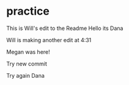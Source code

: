 # practice
This is Will's edit to the Readme
Hello its Dana


Will is making another edit at 4:31




Megan was here!

Try new commit

Try again Dana

